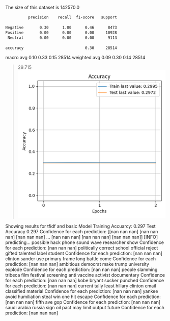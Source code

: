 The size of this dataset is 142570.0

              precision    recall  f1-score   support

    Negative       0.30      1.00      0.46      8473
    Positive       0.00      0.00      0.00     10928
     Neutral       0.00      0.00      0.00      9113

    accuracy                           0.30     28514
   macro avg       0.10      0.33      0.15     28514
weighted avg       0.09      0.30      0.14     28514

> 29.715
![](../plots/plot_acc_20230817-2207.png)

Showing results for tfidf and basic Model
Training Accuarcy: 0.297
Test Accuracy 0.297
Confidence for each prediction: [[nan nan nan]
 [nan nan nan]
 [nan nan nan]
 ...
 [nan nan nan]
 [nan nan nan]
 [nan nan nan]]
[INFO] predicting...
possible hack phone sound wave researcher show
Confidence for each prediction: [nan nan nan]
politically correct school official reject gifted talented label student
Confidence for each prediction: [nan nan nan]
clinton sander use primary frame long battle come
Confidence for each prediction: [nan nan nan]
ambitious democrat make trump university explode
Confidence for each prediction: [nan nan nan]
people slamming tribeca film festival screening anti vaccine activist documentary
Confidence for each prediction: [nan nan nan]
kobe bryant sucker punched
Confidence for each prediction: [nan nan nan]
current tally least hillary clinton email classified material
Confidence for each prediction: [nan nan nan]
yankee avoid humiliation steal win one hit escape
Confidence for each prediction: [nan nan nan]
fifth ave gop
Confidence for each prediction: [nan nan nan]
saudi arabia russia sign oil pact may limit output future
Confidence for each prediction: [nan nan nan]
